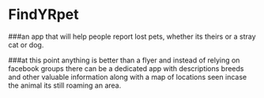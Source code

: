 # FindYRpet

###an app that will help people report lost pets, whether its theirs or a stray cat or dog.

###at this point anything is better than a flyer and instead of relying on facebook groups there can be a dedicated app with descriptions breeds and other valuable information along with a map of locations seen incase the animal its still roaming an area.
